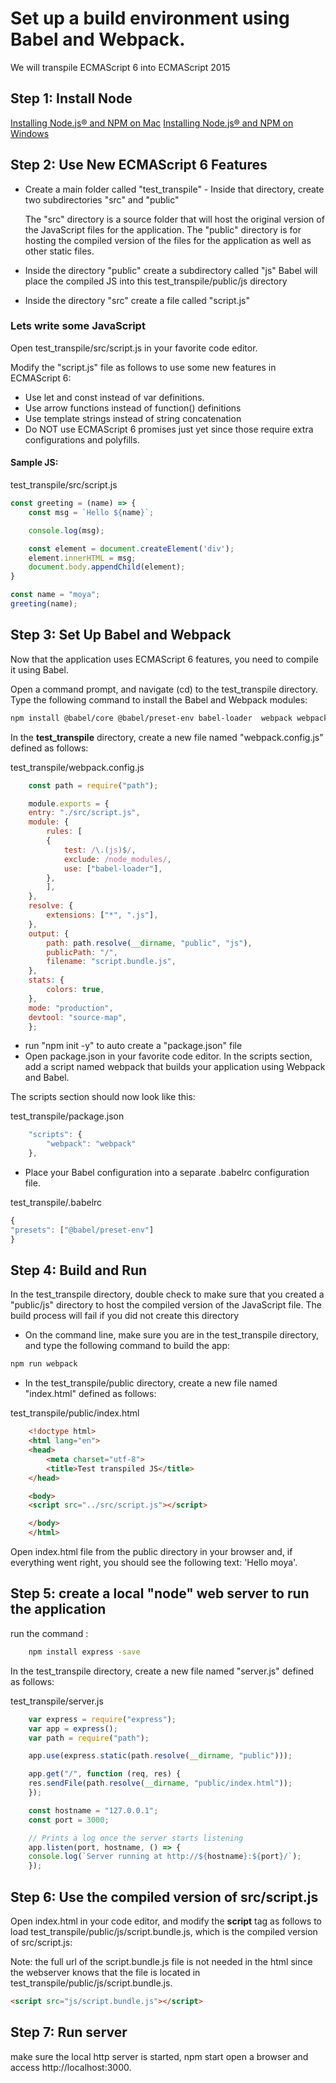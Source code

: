 # Set up a build environment using Babel and Webpack.

We will transpile ECMAScript 6 into ECMAScript 2015

## Step 1: Install Node

[Installing Node.js® and NPM on Mac](https://treehouse.github.io/installation-guides/mac/node-mac.html)
[Installing Node.js® and NPM on Windows](https://treehouse.github.io/installation-guides/windows/node-windows.html)

## Step 2: Use New ECMAScript 6 Features

- Create a main folder called "test_transpile" - Inside that directory, create two subdirectories "src" and "public"

	The "src" directory is a source folder that will host the original version of the JavaScript files for the application.
	The "public" directory is for hosting the compiled version of the files for the application as well as other static files.

- Inside the directory "public" create a subdirectory called "js"
Babel will place the compiled JS into this test_transpile/public/js directory

- Inside the directory "src" create a file called "script.js"

### Lets write some JavaScript

Open test_transpile/src/script.js in your favorite code editor.

Modify the "script.js" file as follows to use some new features in ECMAScript 6:
- Use let and const instead of var definitions.
- Use arrow functions instead of function() definitions
- Use template strings instead of string concatenation
- Do NOT use ECMAScript 6 promises just yet since those require extra configurations and polyfills.

#### Sample JS: 

 test_transpile/src/script.js

```javascript
const greeting = (name) => {
	const msg = `Hello ${name}`;

	console.log(msg);

	const element = document.createElement('div');
	element.innerHTML = msg;
	document.body.appendChild(element);
}

const name = "moya";
greeting(name);
```

## Step 3: Set Up Babel and Webpack

Now that the application uses ECMAScript 6 features, you need to compile it using Babel.

Open a command prompt, and navigate (cd) to the test_transpile directory.
Type the following command to install the Babel and Webpack modules:

```bash
npm install @babel/core @babel/preset-env babel-loader  webpack webpack-cli --save-dev
```

In the **test_transpile** directory, create a new file named "webpack.config.js" defined as follows:


test_transpile/webpack.config.js

```javascript
    const path = require("path");

    module.exports = {
    entry: "./src/script.js",
    module: {
        rules: [
        {
            test: /\.(js)$/,
            exclude: /node_modules/,
            use: ["babel-loader"],
        },
        ],
    },
    resolve: {
        extensions: ["*", ".js"],
    },
    output: {
        path: path.resolve(__dirname, "public", "js"),
        publicPath: "/",
        filename: "script.bundle.js",
    },
    stats: {
        colors: true,
    },
    mode: "production",
    devtool: "source-map",
    };
```


- run "npm init -y" to auto create a "package.json" file
- Open package.json in your favorite code editor.
In the scripts section, add a script named webpack that builds your application using Webpack and Babel.

The scripts section should now look like this:

test_transpile/package.json

```javascript
    "scripts": {
        "webpack": "webpack"
    },
```

- Place your Babel configuration into a separate .babelrc configuration file.

test_transpile/.babelrc


```javascript
{
"presets": ["@babel/preset-env"]
}
```


## Step 4: Build and Run

In the test_transpile directory, double check to make sure that you created a "public/js" directory to host the compiled version of the JavaScript file.
The build process will fail if you did not create this directory

- On the command line, make sure you are in the test_transpile directory, and type the following command to build the app:

```bash
npm run webpack
```

- In the test_transpile/public directory, create a new file named "index.html" defined as follows:


test_transpile/public/index.html

```html
    <!doctype html>
    <html lang="en">
    <head>
        <meta charset="utf-8">
        <title>Test transpiled JS</title>
    </head>

    <body>
    <script src="../src/script.js"></script>

    </body>
    </html>
```

Open index.html file from the public directory in your browser and, if everything went right, you should see the following text: 'Hello moya'.

## Step 5: create a local "node" web server to run the application

run the command :

```bash
    npm install express -save
```



In the test_transpile directory, create a new file named "server.js" defined as follows:

test_transpile/server.js

```javascript
    var express = require("express");
    var app = express();
    var path = require("path");

    app.use(express.static(path.resolve(__dirname, "public")));

    app.get("/", function (req, res) {
    res.sendFile(path.resolve(__dirname, "public/index.html"));
    });

    const hostname = "127.0.0.1";
    const port = 3000;

    // Prints a log once the server starts listening
    app.listen(port, hostname, () => {
    console.log(`Server running at http://${hostname}:${port}/`);
    });
```



## Step 6: Use the compiled version of src/script.js

Open index.html in your code editor, and modify the **script** tag as follows to load test_transpile/public/js/script.bundle.js, which is the compiled version of src/script.js:


Note: the full url of the script.bundle.js file is not needed in the html since the webserver knows that the file is located in test_transpile/public/js/script.bundle.js.


```html
<script src="js/script.bundle.js"></script>
```

## Step 7: Run server

make sure the local http server is started,
npm start
open a browser and access http://localhost:3000.
